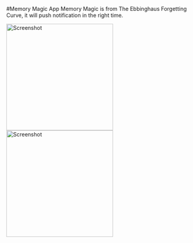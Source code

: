 #Memory Magic App
Memory Magic is from The Ebbinghaus Forgetting Curve, it will push notification in the right time.

<img src="https://cloud.githubusercontent.com/assets/5343215/10390666/b9d955a6-6eac-11e5-9f78-55dc490dd89e.png" alt="Screenshot" width=280 /> 
<img src="https://cloud.githubusercontent.com/assets/5343215/10390667/b9df035c-6eac-11e5-801a-93457b4c0aef.png" alt="Screenshot" width=280 />
